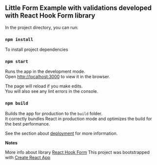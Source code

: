 
## Little Form Example with validations developed with React Hook Form library

In the project directory, you can run:
### `npm install`
To install project dependencies


### `npm start`
Runs the app in the development mode.<br />
Open [http://localhost:3000](http://localhost:3000) to view it in the browser.

The page will reload if you make edits.<br />
You will also see any lint errors in the console.

### `npm build`

Builds the app for production to the `build` folder.<br />
It correctly bundles React in production mode and optimizes the build for the best performance.

See the section about [deployment](https://facebook.github.io/create-react-app/docs/deployment) for more information.

**Notes**

More info about library [React Hook Form](https://react-hook-form.com/)
This project was bootstrapped with [Create React App](https://github.com/facebook/create-react-app)